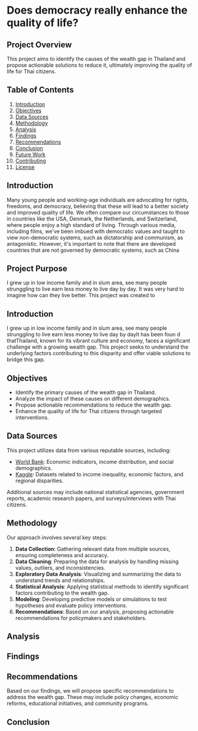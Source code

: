 # Does democracy really enhance the quality of life?

## Project Overview

This project aims to identify the causes of the wealth gap in Thailand and propose actionable solutions to reduce it, ultimately improving the quality of life for Thai citizens.

## Table of Contents

1. [Introduction](#introduction)
2. [Objectives](#objectives)
3. [Data Sources](#data-sources)
4. [Methodology](#methodology)
5. [Analysis](#analysis)
6. [Findings](#findings)
7. [Recommendations](#recommendations)
8. [Conclusion](#conclusion)
9. [Future Work](#future-work)
10. [Contributing](#contributing)
11. [License](#license)

## Introduction

Many young people and working-age individuals are advocating for rights, freedoms, and democracy, believing that these will lead to a better society and improved quality of life. We often compare our circumstances to those in countries like the USA, Denmark, the Netherlands, and Switzerland, where people enjoy a high standard of living. Through various media, including films, we've been imbued with democratic values and taught to view non-democratic systems, such as dictatorship and communism, as antagonistic. However, it's important to note that there are developed countries that are not governed by democratic systems, such as China

## Project Purpose
I grew up in low income family and in slum area, see many people strunggling to live earn less money to live day by day. It was very hard to imagine how can they live better. This project was created to
## Introduction

I grew up in low income family and in slum area, see many people strunggling to live earn less money to live day by dayIt has been foun  d thatThailand, known for its vibrant culture and economy, faces a significant challenge with a growing wealth gap. This project seeks to understand the underlying factors contributing to this disparity and offer viable solutions to bridge this gap.

## Objectives

- Identify the primary causes of the wealth gap in Thailand.
- Analyze the impact of these causes on different demographics.
- Propose actionable recommendations to reduce the wealth gap.
- Enhance the quality of life for Thai citizens through targeted interventions.

## Data Sources

This project utilizes data from various reputable sources, including:

- [World Bank](https://data.worldbank.org/): Economic indicators, income distribution, and social demographics.
- [Kaggle](https://www.kaggle.com/): Datasets related to income inequality, economic factors, and regional disparities.

Additional sources may include national statistical agencies, government reports, academic research papers, and surveys/interviews with Thai citizens.

## Methodology

Our approach involves several key steps:

1. **Data Collection**: Gathering relevant data from multiple sources, ensuring completeness and accuracy.
2. **Data Cleaning**: Preparing the data for analysis by handling missing values, outliers, and inconsistencies.
3. **Exploratory Data Analysis**: Visualizing and summarizing the data to understand trends and relationships.
4. **Statistical Analysis**: Applying statistical methods to identify significant factors contributing to the wealth gap.
5. **Modeling**: Developing predictive models or simulations to test hypotheses and evaluate policy interventions.
6. **Recommendations**: Based on our analysis, proposing actionable recommendations for policymakers and stakeholders.

## Analysis



## Findings



## Recommendations

Based on our findings, we will propose specific recommendations to address the wealth gap. These may include policy changes, economic reforms, educational initiatives, and community programs.

## Conclusion

